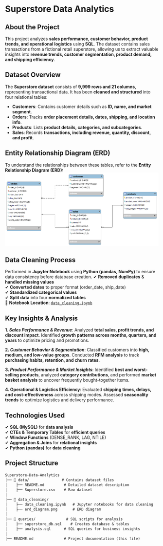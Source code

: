 # **Superstore Data Analytics**

## About the Project
This project analyzes **sales performance, customer behavior, product trends, and operational logistics** using **SQL**. The dataset contains sales transactions from a fictional retail superstore, allowing us to extract valuable insights into **revenue trends, customer segmentation, product demand, and shipping efficiency**.

## Dataset Overview
The **Superstore dataset** consists of **9,999 rows and 21 columns**, representing transactional data. It has been **cleaned and structured** into four relational tables:

- **Customers**: Contains customer details such as **ID, name, and market segment**.
- **Orders**: Tracks **order placement details, dates, shipping, and location info**.
- **Products**: Lists **product details, categories, and subcategories**.
- **Sales**: Records **transactions, including revenue, quantity, discount, and profit**.

## Entity Relationship Diagram (ERD)
To understand the relationships between these tables, refer to the **Entity Relationship Diagram (ERD):**  
![Entity Relationship Diagram](data_cleaning/erd_diagram.png)

## Data Cleaning Process
Performed in **Jupyter Notebook** using **Python (pandas, NumPy)** to ensure data consistency before database creation.
✔ **Removed duplicates** & **handled missing values**  
✔ **Converted dates** to proper format (order_date, ship_date)  
✔ **Standardized categorical values**  
✔ **Split data** into four **normalized tables**  
📍 **Notebook Location**: [`data_cleaning.ipynb`](data_cleaning/data_cleaning.ipynb)

## Key Insights & Analysis
**1. _Sales Performance & Revenue_**:  Analyzed **total sales, profit trends, and discount impact**. Identified **growth patterns across months, quarters, and years** to optimize pricing and promotions.

**2. _Customer Behavior & Segmentation_**:  Classified customers into **high, medium, and low-value groups**. Conducted **RFM analysis** to track **purchasing habits, retention, and churn rates**.

**3. _Product Performance & Market Insights_**:  Identified **best and worst-selling products**, analyzed **category contributions**, and performed **market basket analysis** to uncover frequently bought-together items.

**4. Operational & Logistics Efficiency**:  Evaluated **shipping times, delays, and cost-effectiveness** across shipping modes. Assessed **seasonality trends** to optimize logistics and delivery performance.

## Technologies Used
✔ **SQL (MySQL)** for **data analysis**  
✔ **CTEs & Temporary Tables** for **efficient queries**  
✔ **Window Functions** (DENSE_RANK, LAG, NTILE)  
✔ **Aggregation & Joins** for **relational insights**  
✔ **Python (pandas)** for **data cleaning**  

## Project Structure
```
Superstore-Data-Analytics
│── 📁 data/               # Contains dataset files
│    ├── README.md         # Detailed dataset description
│    ├── Superstore.csv    # Raw dataset
│
│── 📁 data_cleaning/          
│    ├── data_cleaning.ipynb   # Jupyter notebooks for data cleaning
│    ├── erd_diagram.png       # ERD diagram  
│
│── 📁 queries/              # SQL scripts for analysis
│    ├── superstore_db.sql    # Creates database & tables
│    ├── analysis.sql      # SQL queries for business insights
│
│── README.md              # Project documentation (this file)
```
